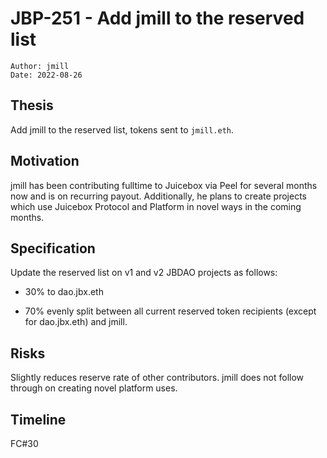 # JBP-251 - Add jmill to the reserved list
```plain text
Author: jmill
Date: 2022-08-26
```

## Thesis

Add jmill to the reserved list, tokens sent to `jmill.eth`.

## Motivation

jmill has been contributing fulltime to Juicebox via Peel for several months now and is on recurring payout. Additionally, he plans to create projects which use Juicebox Protocol and Platform in novel ways in the coming months.

## Specification

Update the reserved list on v1 and v2 JBDAO projects as follows:

- 30% to dao.jbx.eth

- 70% evenly split between all current reserved token recipients (except for dao.jbx.eth) and jmill.

## Risks

Slightly reduces reserve rate of other contributors. jmill does not follow through on creating novel platform uses.

## Timeline

FC#30
